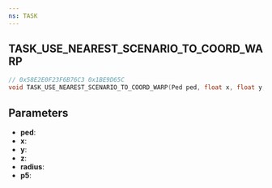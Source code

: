 ```yaml
---
ns: TASK
---
```

## TASK_USE_NEAREST_SCENARIO_TO_COORD_WARP

```c
// 0x58E2E0F23F6B76C3 0x1BE9D65C
void TASK_USE_NEAREST_SCENARIO_TO_COORD_WARP(Ped ped, float x, float y, float z, float radius, int p5);
```


## Parameters
* **ped**: 
* **x**: 
* **y**: 
* **z**: 
* **radius**: 
* **p5**: 

